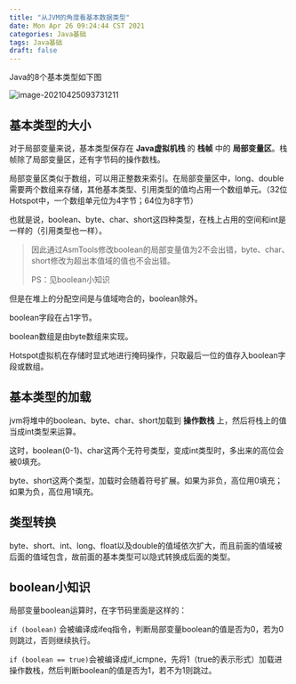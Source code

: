 ```yaml
---
title: "从JVM的角度看基本数据类型"
date: Mon Apr 26 09:24:44 CST 2021
categories: Java基础
tags: Java基础
draft: false
---
```


Java的8个基本类型如下图

![image-20210425093731211](https://img.jooks.cn/img/20210425093731.png)

## 基本类型的大小

对于局部变量来说，基本类型保存在 **Java虚拟机栈** 的 **栈帧** 中的 **局部变量区**。栈帧除了局部变量区，还有字节码的操作数栈。

局部变量区类似于数组，可以用正整数来索引。在局部变量区中，long、double需要两个数组来存储，其他基本类型、引用类型的值均占用一个数组单元。（32位Hotspot中，一个数组单元位为4字节；64位为8字节）

也就是说，boolean、byte、char、short这四种类型，在栈上占用的空间和int是一样的（引用类型也一样）。

> 因此通过AsmTools修改boolean的局部变量值为2不会出错，byte、char、short修改为超出本值域的值也不会出错。
>
> PS：见boolean小知识

但是在堆上的分配空间是与值域吻合的，boolean除外。

boolean字段在占1字节。

boolean数组是由byte数组来实现。

Hotspot虚拟机在存储时显式地进行掩码操作，只取最后一位的值存入boolean字段或数组。

## 基本类型的加载

jvm将堆中的boolean、byte、char、short加载到 **操作数栈** 上，然后将栈上的值当成int类型来运算。

这时，boolean(0-1)、char这两个无符号类型，变成int类型时，多出来的高位会被0填充。

byte、short这两个类型，加载时会随着符号扩展。如果为非负，高位用0填充；如果为负，高位用1填充。

## 类型转换

byte、short、int、long、float以及double的值域依次扩大，而且前面的值域被后面的值域包含，故前面的基本类型可以隐式转换成后面的类型。

## boolean小知识

局部变量boolean运算时，在字节码里面是这样的：

`if (boolean)` 会被编译成ifeq指令，判断局部变量boolean的值是否为0，若为0则跳过，否则继续执行。

`if (boolean == true)`会被编译成if_icmpne，先将1（true的表示形式）加载进操作数栈，然后判断boolean的值是否为1，若不为1则跳过。




